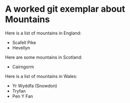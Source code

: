 
A worked git exemplar about Mountains
================================

Here is a list of mountains in England:

* Scafell Pike
* Hevellyn

Here are some mountains in Scotland:

* Cairngorm

Here is a list of mountains in Wales:

* Yr Wyddfa (Snowdon)
* Tryfan
* Pen Y Fan
